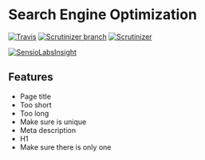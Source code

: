 # Search Engine Optimization

[![Travis](https://img.shields.io/travis/zortje/seo.svg?style=flat)](https://travis-ci.org/zortje/seo) 
[![Scrutinizer branch](https://img.shields.io/scrutinizer/coverage/g/zortje/seo/master.svg?style=flat)](https://scrutinizer-ci.com/g/zortje/seo/?branch=master) 
[![Scrutinizer](https://img.shields.io/scrutinizer/g/zortje/seo.svg?style=flat)](https://scrutinizer-ci.com/g/zortje/seo/?branch=master)

[![SensioLabsInsight](https://insight.sensiolabs.com/projects/f6ecf6c6-a31d-4253-9204-fa08c041fb5e/big.png)](https://insight.sensiolabs.com/projects/f6ecf6c6-a31d-4253-9204-fa08c041fb5e)

## Features

- Page title
 - Too short
 - Too long
 - Make sure is unique
- Meta description
- H1
 - Make sure there is only one
